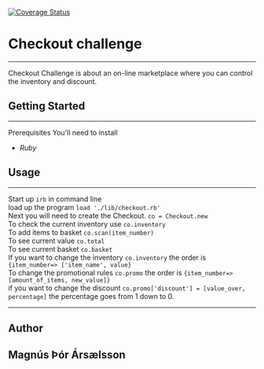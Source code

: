 [![Coverage Status](https://coveralls.io/repos/github/magnus-thor/checkout-challenge/badge.svg?branch=master)](https://coveralls.io/github/magnus-thor/checkout-challenge?branch=master)

# Checkout challenge
--------
Checkout Challenge is about an on-line marketplace where you can control the inventory and discount.

## Getting Started
--------
Prerequisites
You'll need to install

* *Ruby*

## Usage
-------
Start up `irb` in command line  
load up the program `load './lib/checkout.rb'`  
Next you will need to create the Checkout.
` co = Checkout.new `  
To check the current inventory use `co.inventory`  
To add items to basket `co.scan(item_number)`  
To see current value `co.total`  
To see current basket `co.basket`  
If you want to change the inventory `co.inventory` the order is `{item_number=> ['item_name', value}`  
To change the promotional rules `co.promo` the order is `{item_number=> [amount_of_items, new_value]}`  
if you want to change the discount `co.promo['discount'] = [value_over, percentage]` the percentage goes from 1 down to 0.

-------

## Author
Magnús Þór Ársælsson
--------
